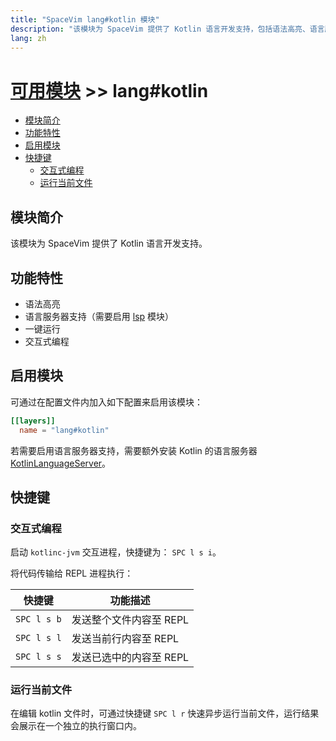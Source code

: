 ```yaml
---
title: "SpaceVim lang#kotlin 模块"
description: "该模块为 SpaceVim 提供了 Kotlin 语言开发支持，包括语法高亮、语言服务器支持。"
lang: zh
---
```


# [可用模块](../../) >> lang#kotlin

<!-- vim-markdown-toc GFM -->

- [模块简介](#模块简介)
- [功能特性](#功能特性)
- [启用模块](#启用模块)
- [快捷键](#快捷键)
  - [交互式编程](#交互式编程)
  - [运行当前文件](#运行当前文件)

<!-- vim-markdown-toc -->

## 模块简介

该模块为 SpaceVim 提供了 Kotlin 语言开发支持。

## 功能特性

- 语法高亮
- 语言服务器支持（需要启用 [lsp](https://spacevim.org/layers/language-server-protocol/) 模块）
- 一键运行
- 交互式编程

## 启用模块

可通过在配置文件内加入如下配置来启用该模块：

```toml
[[layers]]
  name = "lang#kotlin"
```

若需要启用语言服务器支持，需要额外安装 Kotlin 的语言服务器 [KotlinLanguageServer](https://github.com/fwcd/KotlinLanguageServer)。

## 快捷键

### 交互式编程

启动 `kotlinc-jvm` 交互进程，快捷键为： `SPC l s i`。

将代码传输给 REPL 进程执行：

| 快捷键      | 功能描述                |
| ----------- | ----------------------- |
| `SPC l s b` | 发送整个文件内容至 REPL |
| `SPC l s l` | 发送当前行内容至 REPL   |
| `SPC l s s` | 发送已选中的内容至 REPL |

### 运行当前文件

在编辑 kotlin 文件时，可通过快捷键 `SPC l r` 快速异步运行当前文件，运行结果会展示在一个独立的执行窗口内。

